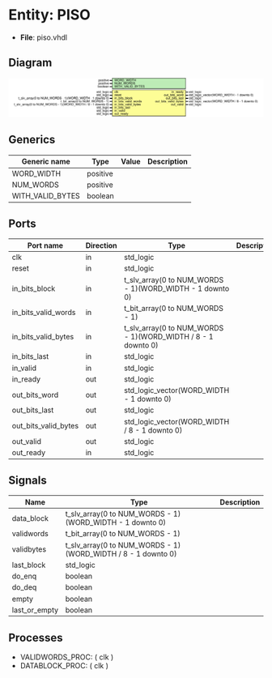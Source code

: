 # Entity: PISO 

- **File**: piso.vhdl
## Diagram

![Diagram](piso.svg "Diagram")
## Generics

| Generic name     | Type     | Value | Description |
| ---------------- | -------- | ----- | ----------- |
| WORD_WIDTH       | positive |       |             |
| NUM_WORDS        | positive |       |             |
| WITH_VALID_BYTES | boolean  |       |             |
## Ports

| Port name            | Direction | Type                                                         | Description |
| -------------------- | --------- | ------------------------------------------------------------ | ----------- |
| clk                  | in        | std_logic                                                    |             |
| reset                | in        | std_logic                                                    |             |
| in_bits_block        | in        | t_slv_array(0 to NUM_WORDS - 1)(WORD_WIDTH - 1 downto 0)     |             |
| in_bits_valid_words  | in        | t_bit_array(0 to NUM_WORDS - 1)                              |             |
| in_bits_valid_bytes  | in        | t_slv_array(0 to NUM_WORDS - 1)(WORD_WIDTH / 8 - 1 downto 0) |             |
| in_bits_last         | in        | std_logic                                                    |             |
| in_valid             | in        | std_logic                                                    |             |
| in_ready             | out       | std_logic                                                    |             |
| out_bits_word        | out       | std_logic_vector(WORD_WIDTH - 1 downto 0)                    |             |
| out_bits_last        | out       | std_logic                                                    |             |
| out_bits_valid_bytes | out       | std_logic_vector(WORD_WIDTH / 8 - 1 downto 0)                |             |
| out_valid            | out       | std_logic                                                    |             |
| out_ready            | in        | std_logic                                                    |             |
## Signals

| Name          | Type                                                         | Description |
| ------------- | ------------------------------------------------------------ | ----------- |
| data_block    | t_slv_array(0 to NUM_WORDS - 1)(WORD_WIDTH - 1 downto 0)     |             |
| validwords    | t_bit_array(0 to NUM_WORDS - 1)                              |             |
| validbytes    | t_slv_array(0 to NUM_WORDS - 1)(WORD_WIDTH / 8 - 1 downto 0) |             |
| last_block    | std_logic                                                    |             |
| do_enq        | boolean                                                      |             |
| do_deq        | boolean                                                      |             |
| empty         | boolean                                                      |             |
| last_or_empty | boolean                                                      |             |
## Processes
- VALIDWORDS_PROC: ( clk )
- DATABLOCK_PROC: ( clk )
